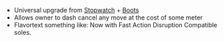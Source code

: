 - Universal upgrade from [Stopwatch](docs/gameplay_spec/items/stopwatch.md) + [Boots](docs/gameplay_spec/items/boots.md)
- Allows owner to dash cancel any move at the cost of some meter
- Flavortext something like: Now with Fast Action Disruption Compatible soles.